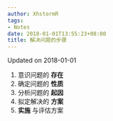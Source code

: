 ```yaml
---
author: XhstormR
tags:
- Notes
date: 2018-01-01T13:55:23+08:00
title: 解决问题的步骤
---
```


<!--more-->

Updated on 2018-01-01

1. 意识问题的 **存在**
2. 确定问题的 **性质**
3. 分析问题的 **起因**
4. 拟定解决的 **方案**
5. **实施** 与评估方案
